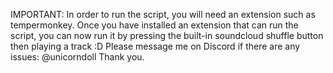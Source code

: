 IMPORTANT: In order to run the script, you will need an extension such as tempermonkey. 
Once you have installed an extension that can run the script, you can now run it by pressing the built-in soundcloud shuffle button then playing a track :D
Please message me on Discord if there are any issues: @unicorndoll
Thank you. 
